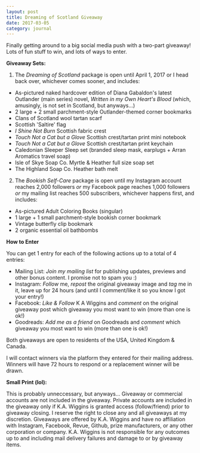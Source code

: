 ```yaml
---
layout: post
title: Dreaming of Scotland Giveaway
date: 2017-03-05
category: journal
---
```


Finally getting around to a big social media push with a two-part giveaway! Lots of fun stuff to win, and lots of ways to enter.

**Giveaway Sets:**

1. The *Dreaming of Scotland* package is open until April 1, 2017 or I head back over, whichever comes sooner, and includes:

- As-pictured naked hardcover edition of Diana Gabaldon's latest Outlander (main series) novel, *Written in my Own Heart's Blood* (which, amusingly, is not set in Scotland, but anyways...) 
- 2 large + 2 small parchment-style Outlander-themed corner bookmarks
- Clans of Scotland wool tartan scarf
- Scottish 'Saltire' flag
- *I Shine Not Burn* Scottish fabric crest
- *Touch Not a Cat but a Glove* Scottish crest/tartan print mini notebook
- *Touch Not a Cat but a Glove* Scottish crest/tartan print keychain
- Caledonian Sleeper Sleep set (branded sleep mask, earplugs + Arran Aromatics travel soap)
- Isle of Skye Soap Co. Myrtle & Heather full size soap set
- The Highland Soap Co. Heather bath melt

2. The *Bookish Self-Care* package is open until my Instagram account reaches 2,000 followers *or* my Facebook page reaches 1,000 followers *or* my mailing list reaches 500 subscribers, whichever happens first, and includes:

- As-pictured Adult Coloring Books (singular)
- 1 large + 1 small parchment-style bookish corner bookmark
- Vintage butterfly clip bookmark
- 2 organic essential oil bathbombs

**How to Enter**

You can get 1 entry for each of the following actions up to a total of 4 entries:

- Mailing List: *Join my mailing list* for publishing updates, previews and other bonus content. I promise not to spam you :) 
- Instagram: *Follow* me, *repost* the original giveaway image and *tag* me in it, leave up for 24 hours (and until I comment/like it so you know I got your entry!)
- Facebook: *Like & Follow* K A Wiggins and *comment* on the original giveaway post which giveaway you most want to win (more than one is ok!)
- Goodreads: *Add me as a friend* on Goodreads and *comment* which giveaway you most want to win (more than one is ok!) 

Both giveaways are open to residents of the USA, United Kingdom & Canada.

I will contact winners via the platform they entered for their mailing address. Winners will have 72 hours to respond or a replacement winner will be drawn. 

**Small Print (lol):**

This is probably unneccessary, but anyways... Giveaway or commercial accounts are not included in the giveaway. Private accounts are included in the giveaway only if K.A. Wiggins is granted access (follow/friend) prior to giveaway closing. I reserve the right to close any and all giveaways at my discretion. Giveaways are offered by K.A. Wiggins and have no affiliation with Instagram, Facebook, Revue, Github, prize manufacturers, or any other corporation or company. K.A. Wiggins is not responsible for any outcomes up to and including mail delivery failures and damage to or by giveaway items.

